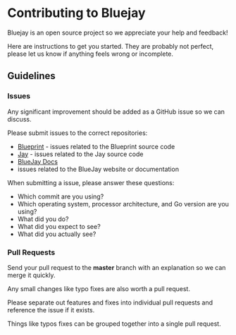 # Contributing to Bluejay

Bluejay is an open source project so we appreciate your help and
feedback!

Here are instructions to get you started. They are probably not perfect, 
please let us know if anything feels wrong or incomplete.

## Guidelines

### Issues

Any significant improvement should be added as a GitHub issue so we can
discuss.

Please submit issues to the correct repositories:

- [Blueprint](https://github.com/blue-jay/blueprint/issues) - issues
related to the Blueprint source code
- [Jay](https://github.com/blue-jay/jay/issues) - issues related to
the Jay source code
- [BlueJay Docs](https://github.com/blue-jay/blue-jay.github.io.hugo/issues)
- issues related to the BlueJay website or documentation

When submitting a issue, please answer these questions:

- Which commit are you using?
- Which operating system, processor architecture, and Go version are you using?
- What did you do?
- What did you expect to see?
- What did you actually see?

### Pull Requests

Send your pull request to the **master** branch with an explanation so
we can merge it quickly.

Any small changes like typo fixes are also worth a pull request.

Please separate out features and fixes into individual pull requests
and reference the issue if it exists.

Things like typos fixes can be grouped together into a single pull
request.